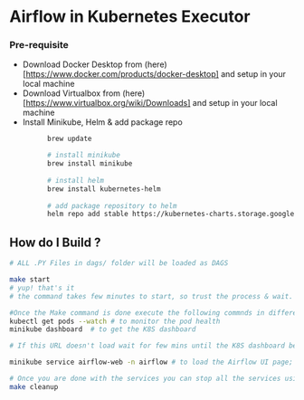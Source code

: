 # Airflow in Kubernetes Executor

### Pre-requisite
- Download Docker Desktop from (here)[https://www.docker.com/products/docker-desktop] and setup in your local machine
- Download Virtualbox from (here)[https://www.virtualbox.org/wiki/Downloads] and setup in your local machine
- Install Minikube, Helm & add package repo
    ```bash
          brew update
  
          # install minikube
          brew install minikube
          
          # install helm
          brew install kubernetes-helm
          
          # add package repository to helm 
          helm repo add stable https://kubernetes-charts.storage.googleapis.com
    ``` 

## How do I Build ?

```bash
# ALL .PY Files in dags/ folder will be loaded as DAGS

make start 
# yup! that's it 
# the command takes few minutes to start, so trust the process & wait.

#Once the Make command is done execute the following commnds in different terminals
kubectl get pods --watch # to monitor the pod health
minikube dashboard  # to get the K8S dashboard

# If this URL doesn't load wait for few mins until the K8S dashboard becomes healthy. (usually takes 6-10 minutes)

minikube service airflow-web -n airflow # to load the Airflow UI page; you might need to wait ~1-2 minutes for the service to start 

# Once you are done with the services you can stop all the services using following command 
make cleanup

```
